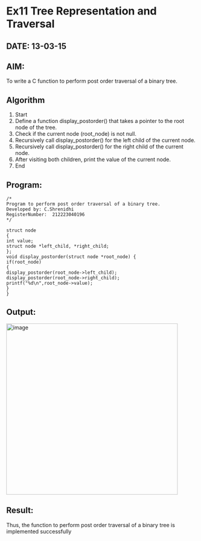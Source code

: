 # Ex11 Tree Representation and Traversal
## DATE: 13-03-15
## AIM:
To write a C function to perform post order traversal of a binary tree.

## Algorithm
1. Start
2. Define a function display_postorder() that takes a pointer to the root node of the tree.
3. Check if the current node (root_node) is not null.
4. Recursively call display_postorder() for the left child of the current node.
5. Recursively call display_postorder() for the right child of the current node.
6. After visiting both children, print the value of the current node.
7. End 

## Program:
```
/*
Program to perform post order traversal of a binary tree.
Developed by: C.Shrenidhi
RegisterNumber:  212223040196
*/

struct node
{
int value;
struct node *left_child, *right_child;
};
void display_postorder(struct node *root_node) {
if(root_node)
{
display_postorder(root_node->left_child);
display_postorder(root_node->right_child);
printf("%d\n",root_node->value);
}
}

```

## Output:

<img width="454" alt="image" src="https://github.com/user-attachments/assets/8826ef47-18f6-4723-be43-c1df1863ee7d" />




## Result:
Thus, the function to perform post order traversal of a binary tree is implemented successfully
